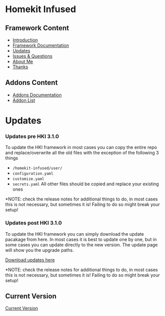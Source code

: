 # Homekit Infused

## Framework Content
- [Introduction](index.md)
- [Framework Documentation](framework.md)
- [Updates](updates.md)
- [Issues & Questions](issues.md)
- [About Me](about.md)
- [Thanks](thanks.md)

## Addons Content
- [Addons Documentation](addons.md)
- [Addon List](https://github.com/jimz011/homekit-infused/blob/master/docs/addon_list.md)

# Updates
### Updates pre HKI 3.1.0
To update the HKI framework in most cases you can copy the entire repo and replace/overwrite all the old files with the exception of the following 3 things
- `/homekit-infused/user/`
- `configuration.yaml`
- `customize.yaml`
- `secrets.yaml`
All other files should be copied and replace your existing ones

*NOTE: check the release notes for additional things to do, in most cases this is not necessary, but sometimes it is! Failing to do so might break your setup!

### Updates post HKI 3.1.0
To update the HKI framework you can simply download the update pacakage from here. In most cases it is best to update one by one, but in some cases you can update directly to the new version. The update page will show you the upgrade paths.

[Download updates here](https://github.com/jimz011/homekit-infused/tree/updates/)

*NOTE: check the release notes for additional things to do, in most cases this is not necessary, but sometimes it is! Failing to do so might break your setup!

## Current Version 
[Current Version](version.html)


